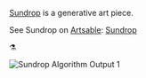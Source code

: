 [Sundrop](https://anemy.github.io/sundrop/) is a generative art piece.

See Sundrop on [Artsable](https://artsable.com):
[Sundrop](https://artsable.com/workspace/5de82cbc9ef5ad001fcdd8f9)

⚗ 

![Sundrop Algorithm Output 1](https://i.imgur.com/Oc0XHZp.png)
